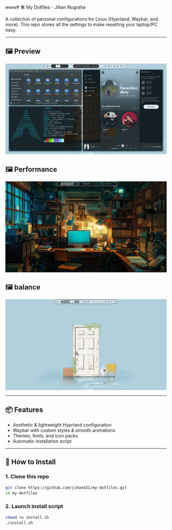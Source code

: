 www# 🛠 My Dotfiles - Jihan Nugraha

A collection of personal configurations for Linux (Hyprland, Waybar, and more).
This repo stores all the settings to make resetting your laptop/PC easy.

---

## 🖼 Preview
![Preview](preview/preview.png)
## 🖼 Performance
![Preview](preview/p.png)
## 🖼 balance
![Preview](preview/b.png)


---

## 📦 Features
- Aesthetic & lightweight Hyprland configuration
- Waybar with custom styles & smooth animations
- Themes, fonts, and icon packs
- Automatic installation script

---

## 🚀 How to Install

### 1. Clone this repo
```bash
git clone https://github.com/jihan431/my-dotfiles.git
cd my-dotfiles
```
### 2. Launch install script
```bash
chmod +x install.sh
./install.sh
```
